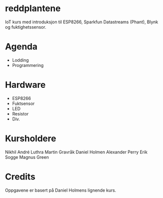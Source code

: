 # reddplantene
IoT kurs med introduksjon til ESP8266, Sparkfun Datastreams (Phant), Blynk og fuktighetssensor.


# Agenda
- Lodding
- Programmering

# Hardware
- ESP8266
- Fuktsensor
- LED
- Resistor
- Div.

# Kursholdere

Nikhil André Luthra
Martin Gravråk
Daniel Holmen
Alexander Perry
Erik Sogge
Magnus Green

# Credits

Oppgavene er basert på Daniel Holmens lignende kurs. 